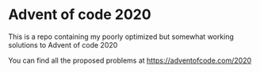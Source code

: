 # Advent of code 2020
This is a repo containing my poorly optimized but somewhat working solutions to Advent of code 2020

You can find all the proposed problems at https://adventofcode.com/2020
